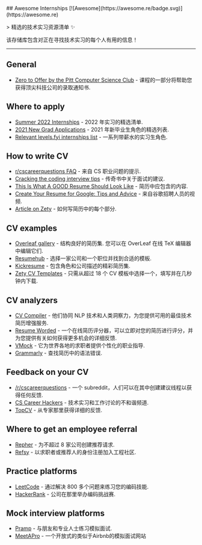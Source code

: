 <div class="github-widget" data-repo="lodthe/awesome-internships"></div>
## Awesome Internships [![Awesome](https://awesome.re/badge.svg)](https://awesome.re)

&gt; 精选的技术实习资源清单 ✨

该存储库包含对正在寻找技术实习的每个人有用的信息！



---

## General

- [Zero to Offer by the Pitt Computer Science Club](https://pittcs.wiki/zero-to-offer/) - 课程的一部分将帮助您获得顶尖科技公司的录取通知书.

## Where to apply

- [Summer 2022 Internships](https://github.com/pittcsc/Summer2022-Internships) - 2022 年实习的精选清单.
- [2021 New Grad Applications](https://github.com/Pitt-CSC/NewGrad-2021) - 2021 年新毕业生角色的精选列表.
- [Relevant levels.fyi internships list](https://www.levels.fyi/internships/) - 一系列带薪水的实习生角色.


## How to write CV

- [r/cscareerquestions FAQ](https://www.reddit.com/r/cscareerquestions/wiki/faq_resumes) - 来自 CS 职业问题的提示.
- [Cracking the coding interview tips](https://www.notion.so/lodthe/Cracking-the-coding-interview-tips-301b9b8df5bd422aa9dbf37604afe9e9) - 传奇书中关于面试的建议.
- [This Is What A GOOD Resume Should Look Like](https://www.careercup.com/resume) - 简历中应包含的内容.
- [Create Your Resume for Google: Tips and Advice](https://www.youtube.com/watch?v=BYUy1yvjHxE&feature=youtu.be) - 来自谷歌招聘人员的视频.
- [Article on Zety](https://zety.com/blog/computer-science-resume) - 如何写简历中的每个部分.

## CV examples

- [Overleaf gallery](https://ru.overleaf.com/gallery/tagged/cv)  - 结构良好的简历集. 您可以在 OverLeaf 在线 TeX 编辑器中编辑它们.
- [Resumehub](https://resumehub.org) - 选择一家公司和一个职位并找到合适的模板.
- [Kickresume](https://www.kickresume.com/en/help-center/software-engineering-resume-samples) - 包含角色和公司描述的精彩简历集.
- [Zety CV Templates](https://zety.com/cv-templates) - 只需从超过 18 个 CV 模板中选择一个，填写并在几秒钟内下载.

## CV analyzers

- [CV Compiler](https://cvcompiler.com) - 他们协同 NLP 技术和人类洞察力，为您提供可用的最佳技术简历增强服务.
- [Resume Worded](https://resumeworded.com) - 一个在线简历评分器，可以立即对您的简历进行评分，并为您提供有关如何获得更多机会的详细反馈.
- [VMock](https://www.vmock.com) - 它为世界各地的求职者提供个性化的职业指导.
- [Grammarly](https://grammarly.com/) - 查找简历中的语法错误.

## Feedback on your CV

- [/r/cscareerquestions](https://www.reddit.com/r/cscareerquestions) - 一个 subreddit，人们可以在其中创建建议线程以获得任何反馈.
- [CS Career Hackers](https://discord.gg/6EyEDKk) - 技术实习和工作讨论的不和谐频道.
- [TopCV](https://www.topcv.com) - 从专家那里获得详细的反馈.

## Where to get an employee referral

- [Repher](https://repher.me) - 为不超过 8 家公司创建推荐请求.
- [Refsy](https://refsy.io) - 以求职者或推荐人的身份注册加入工程社区.

## Practice platforms

- [LeetCode](https://leetcode.com) - 通过解决 800 多个问题来练习您的编码技能.
- [HackerRank](https://www.hackerrank.com) - 公司在那里举办编码挑战赛.

## Mock interview platforms

- [Pramp](https://www.pramp.com) - 与朋友和专业人士练习模拟面试.
- [MeetAPro](https://www.meetapro.com) - 一个开放式的类似于Airbnb的模拟面试网站
